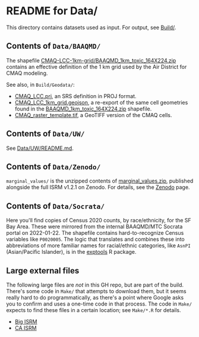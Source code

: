 # README for Data/

This directory contains datasets used as input. For output, see [Build/].

## Contents of `Data/BAAQMD/`

The shapefile [CMAQ-LCC-1km-grid/BAAQMD_1km_toxic_164X224.zip][BAAQMD_1km_toxic_164X224.zip] contains an effective definition of the 1 km grid used by the Air District for CMAQ modeling.

See also, in `Build/Geodata/`:

- [CMAQ_LCC.prj], an SRS definition in PROJ format.
- [CMAQ_LCC_1km_grid.geojson], a re-export of the same cell geometries found in the [BAAQMD_1km_toxic_164X224.zip] shapefile.
- [CMAQ_raster_template.tif], a GeoTIFF version of the CMAQ cells.

## Contents of `Data/UW/`

See [Data/UW/README.md](../blob/master/Data/UW/README.md).

## Contents of `Data/Zenodo/`

`marginal_values/` is the unzipped contents of [marginal_values.zip][Zenodo], published alongside the full ISRM v1.2.1 on Zenodo. For details, see the [Zenodo] page.

## Contents of `Data/Socrata/`

Here you'll find copies of Census 2020 counts, by race/ethnicity, for the SF Bay Area.
These were mirrored from the internal BAAQMD/MTC Socrata portal on 2022-01-22.
The shapefile contains hard-to-recognize Census variables like `P0020005`.
The logic that translates and combines these into abbreviations of more familiar names for racial/ethnic categories, like `AsnPI` (Asian/Pacific Islander), is in the [exptools] R package.

## Large external files

The following large files are _not_ in this GH repo, but are part of the build. 
There's some code in `Make/` that attempts to download them, but it seems really hard to do programmatically, as there's a point where Google asks you to confirm and uses a one-time code in that process. 
The code in `Make/` expects to find these files in a certain location; see `Make/*.R` for details.

- [Big ISRM][Zenodo]
- [CA ISRM][ca_isrm1]

[BAAQMD_1km_toxic_164X224.zip]: ../blob/master/Data/BAAQMD/CMAQ-LCC-1km-grid/BAAQMD_1km_toxic_164X224.zip
[CMAQ_LCC.prj]: ../blob/master/Build/Geodata/CMAQ_LCC.prj
[CMAQ_raster_template.tif]: ../blob/master/Build/Geodata/CMAQ_raster_template.tif
[CMAQ_LCC_1km_grid.geojson]: ../blob/master/Build/Geodata/CMAQ_LCC_1km_grid.geojson
[Build/]: https://github.com/BAAQMD/ISRM-SFAB/blob/master/Build/
[References/Handoff/]: https://github.com/BAAQMD/ISRM-SFAB/blob/master/References/Handoff
[Zenodo]: https://zenodo.org/record/2589760#.YgREvS2ZPEa
[ca_isrm1]: https://drive.google.com/drive/folders/1WmLRz7iWo2MjtSikgHEig7M0NvK2sOns?usp=sharing
[ca_isrm2]: https://drive.google.com/drive/folders/1jO5saBcQW1-qmiv-pjsICNiulud9SCU5
[Bay Area ISRM/]: https://www.dropbox.com/sh/0bwdu3vnfsmrrzg/AAA87bGHmcv5Fr3GOTWXczZva?dl=0
[exptools]: https://github.com/BAAQMD/exptools
